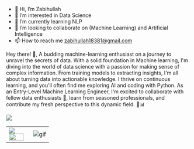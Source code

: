 - 👋 Hi, I’m Zabihullah
- 👀 I’m interested in Data Science
- 🌱 I’m currently learning NLP
- 💞️ I’m looking to collaborate on (Machine Learning) and Artificial Intelligence
- 📫 How to reach me  zabihullah18381@gmail.com


Hey there! 👋, A budding machine-learning enthusiast on a journey to unravel the secrets of data. With a solid foundation in Machine learning, I'm diving into the world of data science with a passion for making sense of complex information. From training models to extracting insights, I'm all about turning data into actionable knowledge. I thrive on continuous learning, and you'll often find me exploring AI and coding with Python. As an Entry-Level Machine Learning Engineer, I'm excited to collaborate with fellow data enthusiasts 🤝, learn from seasoned professionals, and contribute my fresh perspective to this dynamic field.  🌟📊

<table>
<tr>
  <td width="48%">
    <img src="https://github-readme-stats.vercel.app/api?&count_private=true&include_all_commits=true&username=ntclai&custom_title=GitHub+Stats&show_icons=true&theme=radical" />
    <img src="https://github-readme-stats.vercel.app/api/top-langs/?username=ntclai&layout=compact&theme=radical" width="100%" />
    </td>
    <img src="https://komarev.com/ghpvc/?username=ntclai&color=green&style=plastic" />

  </td>

  <td width="52%"><img alt="gif" align="right" src="https://raw.githubusercontent.com/ntclai/PictureForMyProject/main/giphy.gif"/></td>

</tr>
<table>

<!---
zabihullah18381/zabihullah18381 is a ✨ special ✨ repository because its `README.md` (this file) appears on your GitHub profile.
You can click the Preview link to take a look at your changes.
--->
